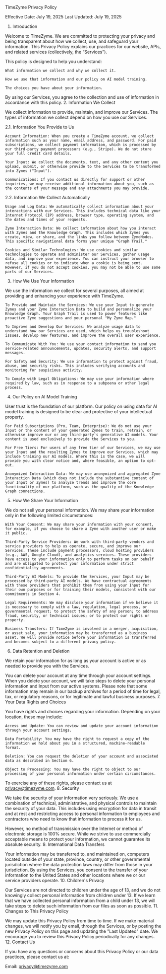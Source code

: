 TimeZyme Privacy Policy

Effective Date: July 19, 2025
Last Updated: July 19, 2025
1. Introduction

Welcome to TimeZyme. We are committed to protecting your privacy and being transparent about how we collect, use, and safeguard your information. This Privacy Policy explains our practices for our website, APIs, and related services (collectively, the “Services”).

This policy is designed to help you understand:

    What information we collect and why we collect it.

    How we use that information and our policy on AI model training.

    The choices you have about your information.

By using our Services, you agree to the collection and use of information in accordance with this policy.
2. Information We Collect

We collect information to provide, maintain, and improve our Services. The types of information we collect depend on how you use our Services.

2.1. Information You Provide to Us

    Account Information: When you create a TimeZyme account, we collect information such as your name, email address, and password. For paid subscriptions, we collect payment information, which is processed by our third-party payment processors (e.g., Stripe). We do not store your full credit card details.

    Your Input: We collect the documents, text, and any other content you upload, submit, or otherwise provide to the Services to be transformed into Zymes ("Input").

    Communications: If you contact us directly for support or other inquiries, we may receive additional information about you, such as the contents of your message and any attachments you may provide.

2.2. Information We Collect Automatically

    Usage and Log Data: We automatically collect information about your interactions with our Services. This includes technical data like your Internet Protocol (IP) address, browser type, operating system, and the dates and times of your requests.

    Zyme Interaction Data: We collect information about how you interact with Zymes and the Knowledge Graph. This includes which Zymes you create, view, or share, and the links you follow between ZymeNodes. This specific navigational data forms your unique "Graph Trail."

    Cookies and Similar Technologies: We use cookies and similar technologies to operate and administer our Services, gather usage data, and improve your experience. You can instruct your browser to refuse all cookies or to indicate when a cookie is being sent. However, if you do not accept cookies, you may not be able to use some parts of our Services.

3. How We Use Your Information

We use the information we collect for several purposes, all aimed at providing and enhancing your experience with TimeZyme.

    To Provide and Maintain the Services: We use your Input to generate Zymes and your Zyme Interaction Data to build and personalize your Knowledge Graph. Your Graph Trail is used to power features like proactive Zyme suggestions and your personal "My Zyme Map."

    To Improve and Develop Our Services: We analyze usage data to understand how our Services are used, which helps us troubleshoot issues, develop new features, and improve the overall user experience.

    To Communicate With You: We use your contact information to send you service-related announcements, updates, security alerts, and support messages.

    For Safety and Security: We use information to protect against fraud, abuse, and security risks. This includes verifying accounts and monitoring for suspicious activity.

    To Comply with Legal Obligations: We may use your information where required by law, such as in response to a subpoena or other legal process.

4. Our Policy on AI Model Training

User trust is the foundation of our platform. Our policy on using data for AI model training is designed to be clear and protective of your intellectual property.

    For Paid Subscriptions (Pro, Team, Enterprise): We do not use your Input or the content of your generated Zymes to train, retrain, or otherwise improve our or any third-party's generative AI models. Your content is used exclusively to provide the Services to you.

    For Free Tiers: For users of any free tier of our Services, we may use your Input and the resulting Zymes to improve our Services, which may include training our AI models. Where this is the case, we will provide you with clear notice and, where feasible, an option to opt-out.

    Anonymized Interaction Data: We may use anonymized and aggregated Zyme Interaction Data (which does not include the substantive content of your Input or Zymes) to analyze trends and improve the core functionality of our platform, such as the quality of the Knowledge Graph connections.

5. How We Share Your Information

We do not sell your personal information. We may share your information only in the following limited circumstances:

    With Your Consent: We may share your information with your consent, for example, if you choose to share a Zyme with another user or make it public.

    Third-Party Service Providers: We work with third-party vendors and service providers to help us operate, secure, and improve our Services. These include payment processors, cloud hosting providers (e.g., AWS, Google Cloud), and analytics services. These providers have access to your information only to perform tasks on our behalf and are obligated to protect your information under strict confidentiality agreements.

    Third-Party AI Models: To provide the Services, your Input may be processed by third-party AI models. We have contractual agreements with these providers that prohibit them from using your Input for their own purposes or for training their models, consistent with our commitments in Section 4.

    Legal Requirements: We may disclose your information if we believe it is necessary to comply with a law, regulation, legal process, or governmental request; to protect the safety of any person; to address fraud, security, or technical issues; or to protect our rights or property.

    Business Transfers: If TimeZyme is involved in a merger, acquisition, or asset sale, your information may be transferred as a business asset. We will provide notice before your information is transferred and becomes subject to a different privacy policy.

6. Data Retention and Deletion

We retain your information for as long as your account is active or as needed to provide you with the Services.

You can delete your account at any time through your account settings. When you delete your account, we will take steps to delete your personal information and Input from our active systems. Please note that some information may remain in our backup archives for a period of time for legal, tax, or regulatory reasons, or for legitimate and lawful business purposes.
7. Your Data Rights and Choices

You have rights and choices regarding your information. Depending on your location, these may include:

    Access and Update: You can review and update your account information through your account settings.

    Data Portability: You may have the right to request a copy of the information we hold about you in a structured, machine-readable format.

    Deletion: You can request the deletion of your account and associated data as described in Section 6.

    Object to Processing: You may have the right to object to our processing of your personal information under certain circumstances.

To exercise any of these rights, please contact us at privacy@timezyme.com.
8. Security

We take the security of your information very seriously. We use a combination of technical, administrative, and physical controls to maintain the security of your data. This includes using encryption for data in transit and at rest and restricting access to personal information to employees and contractors who need to know that information to process it for us.

However, no method of transmission over the Internet or method of electronic storage is 100% secure. While we strive to use commercially acceptable means to protect your information, we cannot guarantee its absolute security.
9. International Data Transfers

Your information may be transferred to, and maintained on, computers located outside of your state, province, country, or other governmental jurisdiction where the data protection laws may differ from those in your jurisdiction. By using the Services, you consent to the transfer of your information to the United States and other locations where we or our service providers operate.
10. Children's Privacy

Our Services are not directed to children under the age of 13, and we do not knowingly collect personal information from children under 13. If we learn that we have collected personal information from a child under 13, we will take steps to delete such information from our files as soon as possible.
11. Changes to This Privacy Policy

We may update this Privacy Policy from time to time. If we make material changes, we will notify you by email, through the Services, or by posting the new Privacy Policy on this page and updating the "Last Updated" date. We encourage you to review this Privacy Policy periodically for any changes.
12. Contact Us

If you have any questions or concerns about this Privacy Policy or our data practices, please contact us at:

Email: privacy@timezyme.com